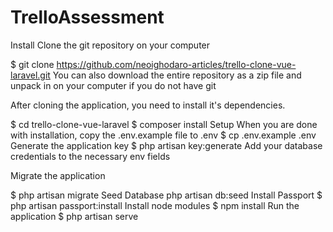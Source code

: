 # TrelloAssessment

Install
Clone the git repository on your computer

$ git clone https://github.com/neoighodaro-articles/trello-clone-vue-laravel.git
You can also download the entire repository as a zip file and unpack in on your computer if you do not have git

After cloning the application, you need to install it's dependencies.

$ cd trello-clone-vue-laravel
$ composer install
Setup
When you are done with installation, copy the .env.example file to .env
$ cp .env.example .env
Generate the application key
$ php artisan key:generate
Add your database credentials to the necessary env fields

Migrate the application

$ php artisan migrate
Seed Database
php artisan db:seed
Install Passport
$ php artisan passport:install
Install node modules
$ npm install
Run the application
$ php artisan serve
